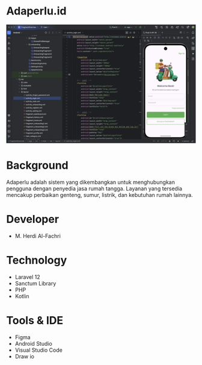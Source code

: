 # Adaperlu.id
![Tampilan Aplikasi](./app/src/main/res/drawable/uiadaperlu.png)
# Background
Adaperlu adalah sistem yang dikembangkan untuk menghubungkan pengguna dengan penyedia jasa rumah tangga. Layanan yang tersedia mencakup perbaikan genteng, sumur, listrik, dan kebutuhan rumah lainnya.
# Developer
- M. Herdi Al-Fachri
# Technology
- Laravel 12
- Sanctum Library
- PHP
- Kotlin
# Tools & IDE
- Figma
- Android Studio
- Visual Studio Code
- Draw io
